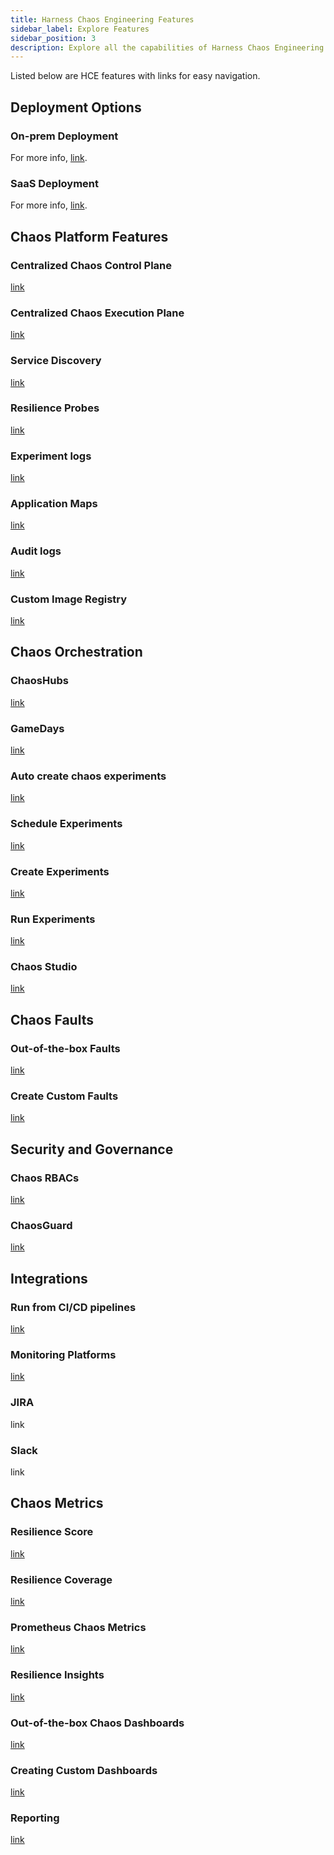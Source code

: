 ```yaml
---
title: Harness Chaos Engineering Features
sidebar_label: Explore Features
sidebar_position: 3
description: Explore all the capabilities of Harness Chaos Engineering
---
```


Listed below are HCE features with links for easy navigation.


## Deployment Options

### On-prem Deployment
For more info, [link](docs/category/smp).

### SaaS Deployment
For more info, [link](/docs/category/saas).

## Chaos Platform Features

### Centralized Chaos Control Plane
[link](/docs/chaos-engineering/concepts/deployment-architecture#control-plane)

### Centralized Chaos Execution Plane
[link](/docs/chaos-engineering/concepts/deployment-architecture#execution-plane)

### Service Discovery
[link](service-discovery)

### Resilience Probes
[link](/docs/category/resilience-probes)

### Experiment logs
[link](/docs/chaos-engineering/concepts/explore-features/infrastructures/infrastructure#logs)

### Application Maps
[link](app-maps/)

### Audit logs
[link](/docs/chaos-engineering/concepts/explore-features/infrastructures/infrastructure#logs)

### Custom Image Registry
[link](image-registry/)

## Chaos Orchestration

### ChaosHubs
[link](chaoshub/)

### GameDays
[link](/docs/chaos-engineering/concepts/explore-features/GameDay)

### Auto create chaos experiments
[link](/docs/chaos-engineering/getting-started/onboarding/automated-onboarding)

### Schedule Experiments
[link](/docs/chaos-engineering/use-harness-ce/experiments/create-experiments#execute-experiment-on-a-schedule)

### Create Experiments
[link](/docs/chaos-engineering/use-harness-ce/experiments/create-experiments)

### Run Experiments
[link](/docs/chaos-engineering/use-harness-ce/experiments/create-experiments#run-or-schedule-the-experiment)

### Chaos Studio
[link](/docs/chaos-engineering/concepts/chaos101#chaos-studio)

## Chaos Faults

### Out-of-the-box Faults
[link](/docs/chaos-engineering/use-harness-ce/chaos-faults/)

### Create Custom Faults
[link](/docs/chaos-engineering/use-harness-ce/experiments/create-experiments#using-blank-canvas)

## Security and Governance

### Chaos RBACs
[link](/docs/chaos-engineering/security/security#user-authorization-and-role-based-access-control)

### ChaosGuard
[link](chaosguard/)

## Integrations

### Run from CI/CD pipelines
[link](/docs/chaos-engineering/integrations/hce-and-cd/experiment-as-cd-pipeline)

### Monitoring Platforms
[link](/docs/chaos-engineering/integrations/use-chaos-with-srm)

### JIRA
link

### Slack
link


## Chaos Metrics

### Resilience Score
[link](/docs/chaos-engineering/concepts/explore-features/resilience-probes/#resilience-score)

### Resilience Coverage
[link](/docs/chaos-engineering/concepts/explore-features/app-maps)

### Prometheus Chaos Metrics
[link](/docs/chaos-engineering/concepts/explore-features/resilience-probes/prom-probe)

### Resilience Insights
[link](/docs/chaos-engineering/concepts/explore-features/dashboard)

### Out-of-the-box Chaos Dashboards
[link](/docs/chaos-engineering/concepts/explore-features/dashboard)

### Creating Custom Dashboards
[link](/docs/chaos-engineering/use-harness-ce/dashboards/create-new)

### Reporting
[link](/docs/chaos-engineering/use-harness-ce/experiments/alert-integration#sample-run-report)
